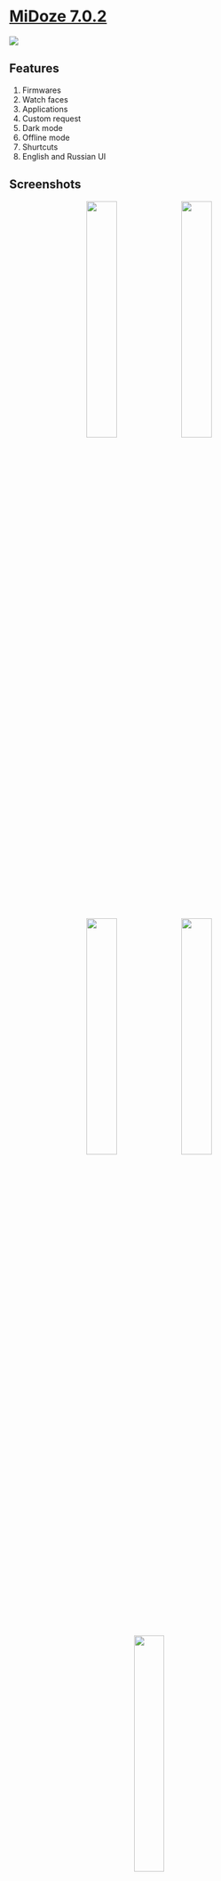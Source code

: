 # <a href="https://github.com/Keddnyo/MiDoze/releases/latest">MiDoze 7.0.2</a>

<a href="https://github.com/Keddnyo/MiDoze/releases"><img src="https://img.shields.io/github/downloads/keddnyo/midoze/total?style=for-the-badge"></a>

## Features
1. Firmwares
2. Watch faces
3. Applications
4. Custom request
5. Dark mode
6. Offline mode
7. Shurtcuts
8. English and Russian UI

## Screenshots
<p align="center">
  <img src="https://user-images.githubusercontent.com/65981689/189422416-2eaf0043-feba-4394-bba7-1dcc740b01a9.png" max-width="100%" width="33%">
  <img src="https://user-images.githubusercontent.com/65981689/189422423-0d67b498-cb92-4418-b257-47e32f962ab4.png" max-width="100%" width="33%">
  <img src="https://user-images.githubusercontent.com/65981689/189422425-979bafd5-16b5-42a9-878e-a171128599e6.png" max-width="100%" width="33%">
  <img src="https://user-images.githubusercontent.com/65981689/189422431-16c05320-2f64-4ef6-8eb3-4b380b00d585.png" max-width="100%" width="33%">
  <img src="https://user-images.githubusercontent.com/65981689/189422432-8848ecf4-7fbb-4eb5-8809-86d661af5fce.png" max-width="100%" width="33%">
</p>

[Показать на русском](https://github.com/Keddnyo/MiDoze/blob/master/README.ru-RU.md)
